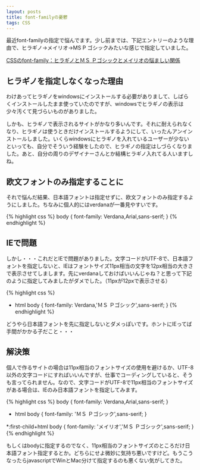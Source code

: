 ```yaml
---
layout: posts
title: font-familyの憂鬱
tags: CSS
---
```


最近font-familyの指定で悩んでます。少し前までは、下記エントリーのような理由で、ヒラギノ→メイリオ→MS P ゴシックみたいな感じで指定していました。

[CSSのfont-family：ヒラギノとＭＳ Ｐゴシックとメイリオの悩ましい関係](http://loconet.web2.jp/blog/archives/2007/02/cssfontfamily.html)

ヒラギノを指定しなくなった理由
------------------------------

わけあってヒラギノをwindowsにインストールする必要がありまして、しばらくインストールしたまま使っていたのですが、windowsでヒラギノの表示は少々汚くて見づらいものがありました。

しかも、ヒラギノで表示されるサイトがかなり多いんです。それに耐えられなくなり、ヒラギノは使うときだけインストールするようにして、いったんアンインストールしました。いくらwindowsにヒラギノを入れているユーザーが少ないといっても、自分でそういう経験をしたので、ヒラギノの指定はしづらくなりました。あと、自分の周りのデザイナーさんとか結構ヒラギノ入れてる人いますしね。

欧文フォントのみ指定することに
------------------------------

それで悩んだ結果、日本語フォントは指定せずに、欧文フォントのみ指定するようにしました。ちなみに個人的にはverdanaが一番見やすいです。

{% highlight css %}
body {
    font-family: Verdana,Arial,sans-serif;
}
{% endhighlight %}

IEで問題
--------------

しかし・・・これだとIEで問題がありました。文字コードがUTF-8で、日本語フォントを指定しないと、IEはフォントサイズ11px相当の文字を12px相当の大きさで表示させてしまします。先にverdanaしておけばいいんじゃね？と思って下記のように指定してみましたがダメでした。（11pxが12pxで表示させる）

{% highlight css %}
* html body {
    font-family: Verdana,'ＭＳ Ｐゴシック',sans-serif;
}
{% endhighlight %}

どうやら日本語フォントを先に指定しないとダメっぽいです。ホントにIEってば手間がかかる子だこと・・・

解決策
-------------

個人で作るサイトの場合は11px相当のフォントサイズの使用を避けるか、UTF-8以外の文字コードにすればいいんですが、仕事でコーディングしていると、そうも言ってられません。なので、文字コードがUTF-8で11px相当のフォントサイズがある場合は、IEのみ日本語フォントを指定してみます。

{% highlight css %}
body {
    font-family: Verdana,Arial,sans-serif;
}

* html body {
    font-family: 'ＭＳ Ｐゴシック',sans-serif;
}

*:first-child+html body {
    font-family: 'メイリオ','ＭＳ Ｐゴシック',sans-serif;
}
{% endhighlight %}

もしくはbodyに指定するのでなく、11px相当のフォントサイズのところだけ日本語フォント指定するとか。どちらにせよ微妙に気持ち悪いですけど。もうこうなったらjavascriptでWinとMac分けて指定するのも悪くない気がしてきた。
